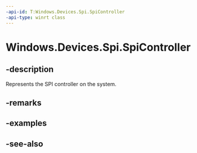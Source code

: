 ----api-id: T:Windows.Devices.Spi.SpiController
-api-type: winrt class
---<!-- Class syntax.public class SpiController : Windows.Devices.Spi.ISpiController--># Windows.Devices.Spi.SpiController## -descriptionRepresents the SPI controller on the system.## -remarks## -examples## -see-also